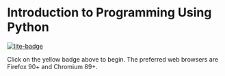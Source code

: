 # Introduction to Programming Using Python

[![lite-badge](https://jupyterlite.rtfd.io/en/latest/_static/badge.svg)](https://jupyterlite.github.io/demo)

Click on the yellow badge above to begin. The preferred web browsers are Firefox 90+ and Chromium 89+.
